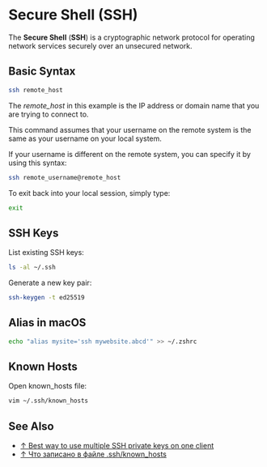 # Secure Shell (SSH)

The **Secure Shell** (**SSH**) is a cryptographic network protocol for operating network services securely over an unsecured network.

## Basic Syntax

```bash
ssh remote_host
```

The *remote_host* in this example is the IP address or domain name that you are trying to connect to.

This command assumes that your username on the remote system is the same as your username on your local system.

If your username is different on the remote system, you can specify it by using this syntax:

```bash
ssh remote_username@remote_host
```

To exit back into your local session, simply type:

```bash
exit
```

## SSH Keys

List existing SSH keys:

```bash
ls -al ~/.ssh
```

Generate a new key pair:

```bash
ssh-keygen -t ed25519
```

## Alias in macOS

```bash
echo "alias mysite='ssh mywebsite.abcd'" >> ~/.zshrc
```

## Known Hosts

Open known_hosts file:

```bash
vim ~/.ssh/known_hosts
```

## See Also

* [↑ Best way to use multiple SSH private keys on one client](https://stackoverflow.com/questions/2419566/best-way-to-use-multiple-ssh-private-keys-on-one-client)
* [↑ Что записано в файле .ssh/known_hosts](https://habr.com/ru/post/421477/)
